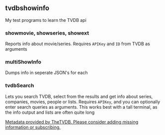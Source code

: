 ## tvdbshowinfo
My test programs to learn the TVDB api

### showmovie, showseries, showext
Reports info about movie/series. Requires `APIKey` and `ID` from TVDB as arguments

### multiShowInfo
Dumps info in seperate JSON's for each

### tvdbSearch
Lets you search TVDB, select from the results and get info about series, companies, movies, people or lists. Requires `APIKey`, and you can optionally enter search queries as arguments.
This works best with a tall terminal, as the info output and lists are often quite long


[Metadata provided by TheTVDB. Please consider adding missing information or subscribing.](https://thetvdb.com)
            
